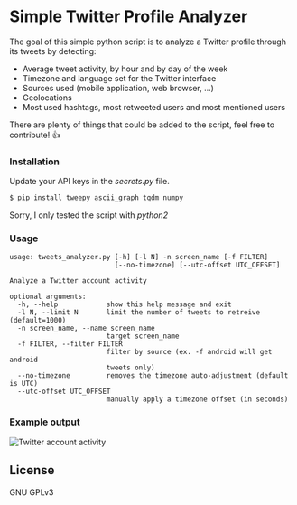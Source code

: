 # Simple Twitter Profile Analyzer

The goal of this simple python script is to analyze a Twitter profile through its tweets by detecting:
  - Average tweet activity, by hour and by day of the week
  - Timezone and language set for the Twitter interface
  - Sources used (mobile application, web browser, ...)
  - Geolocations
  - Most used hashtags, most retweeted users and most mentioned users

There are plenty of things that could be added to the script, feel free to contribute! 👍

### Installation
Update your API keys in the *secrets.py* file.

```sh
$ pip install tweepy ascii_graph tqdm numpy
```

Sorry, I only tested the script with *python2*

### Usage

```
usage: tweets_analyzer.py [-h] [-l N] -n screen_name [-f FILTER]
                          [--no-timezone] [--utc-offset UTC_OFFSET]

Analyze a Twitter account activity

optional arguments:
  -h, --help            show this help message and exit
  -l N, --limit N       limit the number of tweets to retreive (default=1000)
  -n screen_name, --name screen_name
                        target screen_name
  -f FILTER, --filter FILTER
                        filter by source (ex. -f android will get android
                        tweets only)
  --no-timezone         removes the timezone auto-adjustment (default is UTC)
  --utc-offset UTC_OFFSET
                        manually apply a timezone offset (in seconds)
```

### Example output

![Twitter account activity](https://cdn-images-1.medium.com/max/800/1*KuhfDr_2bOJ7CPOzVXnwLA.png)

License
----
GNU GPLv3

